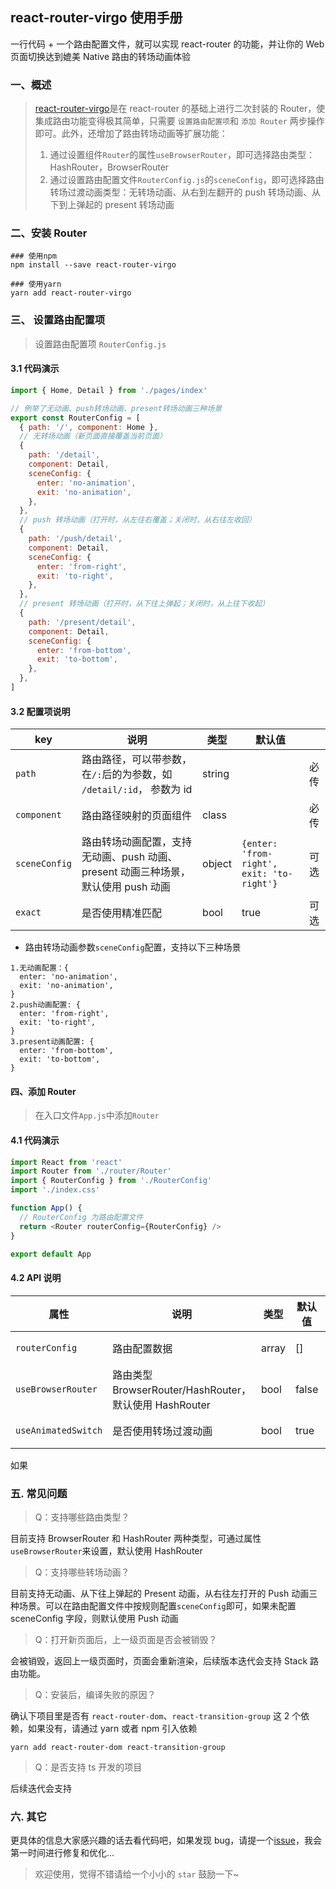 ## react-router-virgo 使用手册

一行代码 + 一个路由配置文件，就可以实现 react-router 的功能，并让你的 Web 页面切换达到媲美 Native 路由的转场动画体验

### 一、概述

> [react-router-virgo](https://github.com/JackXJR/react-router-virgo)是在 react-router 的基础上进行二次封装的 Router，使集成路由功能变得极其简单，只需要 `设置路由配置项`和 `添加 Router` 两步操作即可。此外，还增加了路由转场动画等扩展功能：
>
> 1. 通过设置组件`Router`的属性`useBrowserRouter`，即可选择路由类型：HashRouter，BrowserRouter
> 2. 通过设置路由配置文件`RouterConfig.js`的`sceneConfig`，即可选择路由转场过渡动画类型：无转场动画、从右到左翻开的 push 转场动画、从下到上弹起的 present 转场动画

### 二、安装 Router

```
### 使用npm
npm install --save react-router-virgo

### 使用yarn
yarn add react-router-virgo
```

### 三、 设置路由配置项

> 设置路由配置项 `RouterConfig.js`

#### 3.1 代码演示

```javascript
import { Home, Detail } from './pages/index'

// 例举了无动画、push转场动画、present转场动画三种场景
export const RouterConfig = [
  { path: '/', component: Home },
  // 无转场动画（新页面直接覆盖当前页面）
  {
    path: '/detail',
    component: Detail,
    sceneConfig: {
      enter: 'no-animation',
      exit: 'no-animation',
    },
  },
  // push 转场动画（打开时，从左往右覆盖；关闭时，从右往左收回）
  {
    path: '/push/detail',
    component: Detail,
    sceneConfig: {
      enter: 'from-right',
      exit: 'to-right',
    },
  },
  // present 转场动画（打开时，从下往上弹起；关闭时，从上往下收起）
  {
    path: '/present/detail',
    component: Detail,
    sceneConfig: {
      enter: 'from-bottom',
      exit: 'to-bottom',
    },
  },
]
```

#### 3.2 配置项说明

| key           | 说明                                                                              | 类型   | 默认值                                    |      |
| ------------- | --------------------------------------------------------------------------------- | ------ | ----------------------------------------- | ---- |
| `path`        | 路由路径，可以带参数，在`/:`后的为参数，如 `/detail/:id`， 参数为 id              | string |                                           | 必传 |
| `component`   | 路由路径映射的页面组件                                                            | class  |                                           | 必传 |
| `sceneConfig` | 路由转场动画配置，支持无动画、push 动画、present 动画三种场景，默认使用 push 动画 | object | `{enter: 'from-right', exit: 'to-right'}` | 可选 |
| `exact`       | 是否使用精准匹配                                                                  | bool   | true                                      | 可选 |

- 路由转场动画参数`sceneConfig`配置，支持以下三种场景

```
1.无动画配置：{
  enter: 'no-animation',
  exit: 'no-animation',
}
2.push动画配置: {
  enter: 'from-right',
  exit: 'to-right',
}
3.present动画配置: {
  enter: 'from-bottom',
  exit: 'to-bottom',
}
```

#### 四、添加 Router

> 在入口文件`App.js`中添加`Router`

#### 4.1 代码演示

```javascript
import React from 'react'
import Router from './router/Router'
import { RouterConfig } from './RouterConfig'
import './index.css'

function App() {
  // RouterConfig 为路由配置文件
  return <Router routerConfig={RouterConfig} />
}

export default App
```

#### 4.2 API 说明

| 属性                | 说明                                                   | 类型  | 默认值 |      |
| ------------------- | ------------------------------------------------------ | ----- | ------ | ---- |
| `routerConfig`      | 路由配置数据                                           | array | []     | 必传 |
| `useBrowserRouter`  | 路由类型 BrowserRouter/HashRouter，默认使用 HashRouter | bool  | false  | 可选 |
| `useAnimatedSwitch` | 是否使用转场过渡动画                                   | bool  | true   | 可选 |

如果

### 五. 常见问题

> Q：支持哪些路由类型？

目前支持 BrowserRouter 和 HashRouter 两种类型，可通过属性`useBrowserRouter`来设置，默认使用 HashRouter

> Q：支持哪些转场动画？

目前支持无动画、从下往上弹起的 Present 动画，从右往左打开的 Push 动画三种场景。可以在路由配置文件中按规则配置`sceneConfig`即可，如果未配置 sceneConfig 字段，则默认使用 Push 动画

> Q：打开新页面后，上一级页面是否会被销毁？

会被销毁，返回上一级页面时，页面会重新渲染，后续版本迭代会支持 Stack 路由功能。

> Q：安装后，编译失败的原因？

确认下项目里是否有 `react-router-dom`、`react-transition-group` 这 2 个依赖，如果没有，请通过 yarn 或者 npm 引入依赖

```
yarn add react-router-dom react-transition-group
```

> Q：是否支持 ts 开发的项目

后续迭代会支持

### 六. 其它

更具体的信息大家感兴趣的话去看代码吧，如果发现 bug，请提一个[issue](https://github.com/JackXJR/react-router-virgo/issues)，我会第一时间进行修复和优化...

> 欢迎使用，觉得不错请给一个小小的 `star` 鼓励一下~
